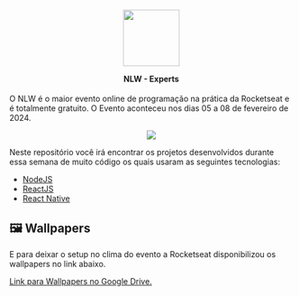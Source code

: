 <h4 align="center">
  <img width="100px" src="https://github.com/Azanniel/nlw-expert/assets/71537090/c1dbfffc-8ebb-45eb-825e-a43647d4b0ef" />

  <p>NLW - Experts</p>
</h4>

O NLW é o maior evento online de programação na prática da Rocketseat e é totalmente gratuito.
O Evento aconteceu nos dias 05 a 08 de fevereiro de 2024.

<p align="center">
  <img src="https://github.com/Azanniel/nlw-expert/assets/71537090/27b68743-909d-4d56-bc62-40a73d55db35" />
</p>

Neste repositório você irá encontrar os projetos desenvolvidos durante essa semana de muito código os quais usaram as seguintes tecnologias:
- [NodeJS](./polls)
- [ReactJS](./notes)
- [React Native](./orders)

## 🖼️ Wallpapers

E para deixar o setup no clima do evento a Rocketseat disponibilizou os wallpapers no link abaixo.

[Link para Wallpapers no Google Drive.](https://drive.google.com/drive/folders/1bdX5SIrw6MBBqBkZgryc4H_omPQhuPx-?usp=drive_link)
